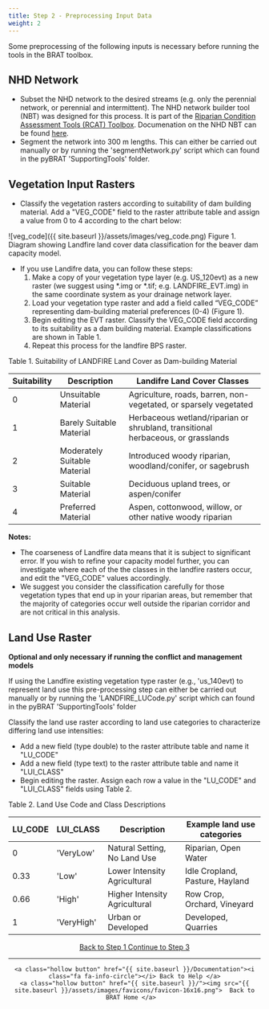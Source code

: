 ```yaml
---
title: Step 2 - Preprocessing Input Data
weight: 2
---
```


Some preprocessing of the following inputs is necessary before running the tools in the BRAT toolbox.

## NHD Network

- Subset the NHD network to the desired streams (e.g. only the perennial network, or perennial and intermittent).  The NHD network builder tool (NBT) was designed for this process.  It is part of the [Riparian Condition Assessment Tools (RCAT) Toolbox](https://github.com/Riverscapes/RCAT).  Documenation on the NHD NBT can be found [here](https://bitbucket.org/jtgilbert/riparian-condition-assessment-tools/wiki/Tool_Documentation/Version_1.0/NHD_Network_Builder).
- Segment the network into 300 m lengths.  This can either be carried out manually or by running the 'segmentNetwork.py' script which can found in the pyBRAT 'SupportingTools' folder.

## Vegetation Input Rasters

- Classify the vegetation rasters according to suitability of dam building material.  Add a "VEG_CODE" field to the raster attribute table and assign a value from 0 to 4 according to the chart below:

![veg_code]({{ site.baseurl }}/assets/images/veg_code.png)
Figure 1. Diagram showing Landfire land cover data classification for the beaver dam capacity model.

- If you use Landifre data, you can follow these steps:
  1. Make a copy of your vegetation type layer (e.g.  US_120evt) as a new raster (we suggest using *.img or *.tif; e.g. LANDFIRE_EVT.img) in the same coordinate system as your drainage network layer.
  2. Load your vegetation type raster and add a field called “VEG_CODE” representing dam-building material preferences (0-4) (Figure 1).  
  3. Begin editing the EVT raster.  Classify the VEG_CODE field according to its suitability as a dam building material.  Example classifications are shown in Table 1.  
  4. Repeat this process for the landfire BPS raster.

Table 1. Suitability of LANDFIRE Land Cover as Dam-building Material 

| Suitability | Description                  | Landifre Land Cover Classes              |
| ----------- | ---------------------------- | ---------------------------------------- |
| 0           | Unsuitable Material          | Agriculture, roads, barren, non-vegetated, or sparsely vegetated |
| 1           | Barely Suitable Material     | Herbaceous wetland/riparian or shrubland, transitional herbaceous, or grasslands |
| 2           | Moderately Suitable Material | Introduced woody riparian, woodland/conifer, or sagebrush |
| 3           | Suitable Material            | Deciduous upland trees, or aspen/conifer |
| 4           | Preferred Material           | Aspen, cottonwood, willow, or other native woody riparian |

**Notes:** 
- The coarseness of Landfire data means that it is subject to significant error.  If you wish to refine your capacity model further, you can investigate where each of the the classes in the landfire rasters occur, and edit the "VEG_CODE" values accordingly.
- We suggest you consider the classification carefully for those vegetation types that end up in your riparian areas, but remember that the majority of categories occur well outside the riparian corridor and are not critical in this analysis.

## Land Use Raster

**Optional and only necessary if running the conflict and management models** 

If using the Landfire existing vegetation type raster (e.g., 'us_140evt) to represent land use this pre-processing step can either be carried out manually or by running the 'LANDFIRE_LUCode.py' script which can found in the pyBRAT 'SupportingTools' folder

Classify the land use raster according to land use categories to characterize differing land use intensities:

- Add a new field (type double) to the raster attribute table and name it "LU_CODE"
- Add a new field (type text) to the raster attribute table and name it "LUI_CLASS"
- Begin editing the raster.  Assign each row a value in the  "LU_CODE" and "LUI_CLASS"  fields using Table 2.

Table 2. Land Use Code and Class Descriptions 

| LU_CODE | LUI_CLASS | Description | Example land use categories          |
| ---- | ---- | --------------------- | ---------------------------------|
| 0    | 'VeryLow' | Natural Setting, No Land Use | Riparian, Open Water  |
| 0.33  | 'Low' | Lower Intensity Agricultural | Idle Cropland, Pasture, Hayland |
| 0.66  | 'High' | Higher Intensity Agricultural | Row Crop, Orchard, Vineyard |
| 1    | 'VeryHigh' | Urban or Developed                 | Developed, Quarries          |



<div align="center">
	<a class="hollow button" href="{{ site.baseurl }}/Documentation/Tutorials/1-InputData"><i class="fa fa-arrow-circle-left"></i> Back to Step 1 </a>
	<a class="hollow button" href="{{ site.baseurl }}/Documentation/Tutorials/3-BRATProjectBuilder"><i class="fa fa-arrow-circle-right"></i> Continue to Step 3 </a>
</div>	

------
<div align="center">

	<a class="hollow button" href="{{ site.baseurl }}/Documentation"><i class="fa fa-info-circle"></i> Back to Help </a>
	<a class="hollow button" href="{{ site.baseurl }}/"><img src="{{ site.baseurl }}/assets/images/favicons/favicon-16x16.png">  Back to BRAT Home </a>  
</div>
